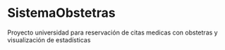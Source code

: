 # SistemaObstetras
Proyecto universidad para reservación de citas medicas con obstetras y visualización de estadísticas
